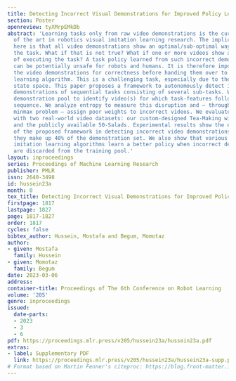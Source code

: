 ```yaml
---
title: Detecting Incorrect Visual Demonstrations for Improved Policy Learning
section: Poster
openreview: tyXMrpEMkDb
abstract: 'Learning tasks only from raw video demonstrations is the current state
  of the art in robotics visual imitation learning research. The implicit assumption
  here is that all video demonstrations show an optimal/sub-optimal way of performing
  the task. What if that is not true? What if one or more videos show a wrong way
  of executing the task? A task policy learned from such incorrect demonstrations
  can be potentially unsafe for robots and humans. It is therefore important to analyze
  the video demonstrations for correctness before handing them over to the policy
  learning algorithm. This is a challenging task, especially due to the very large
  state space. This paper proposes a framework to autonomously detect incorrect video
  demonstrations of sequential tasks consisting of several sub-tasks. We analyze the
  demonstration pool to identify video(s) for which task-features follow a ‘disruptive’
  sequence. We analyze entropy to measure this disruption and – through solving a
  minmax problem – assign poor weights to incorrect videos. We evaluated the framework
  with two real-world video datasets: our custom-designed Tea-Making with a YuMi robot
  and the publicly available 50-Salads. Experimental results show the effectiveness
  of the proposed framework in detecting incorrect video demonstrations even when
  they make up 40% of the demonstration set. We also show that various state-of-the-art
  imitation learning algorithms learn a better policy when incorrect demonstrations
  are discarded from the training pool.'
layout: inproceedings
series: Proceedings of Machine Learning Research
publisher: PMLR
issn: 2640-3498
id: hussein23a
month: 0
tex_title: Detecting Incorrect Visual Demonstrations for Improved Policy Learning
firstpage: 1817
lastpage: 1827
page: 1817-1827
order: 1817
cycles: false
bibtex_author: Hussein, Mostafa and Begum, Momotaz
author:
- given: Mostafa
  family: Hussein
- given: Momotaz
  family: Begum
date: 2023-03-06
address:
container-title: Proceedings of The 6th Conference on Robot Learning
volume: '205'
genre: inproceedings
issued:
  date-parts:
  - 2023
  - 3
  - 6
pdf: https://proceedings.mlr.press/v205/hussein23a/hussein23a.pdf
extras:
- label: Supplementary PDF
  link: https://proceedings.mlr.press/v205/hussein23a/hussein23a-supp.pdf
# Format based on Martin Fenner's citeproc: https://blog.front-matter.io/posts/citeproc-yaml-for-bibliographies/
---
```

